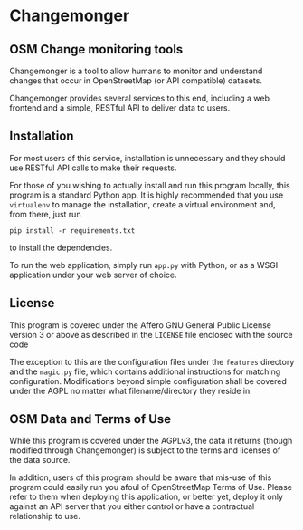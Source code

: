 Changemonger
============


OSM Change monitoring tools
---------------------------

Changemonger is a tool to allow humans to monitor and understand
changes that occur in OpenStreetMap (or API compatible) datasets.

Changemonger provides several services to this end, including a web
frontend and a simple, RESTful API to deliver data to users.


Installation
------------

For most users of this service, installation is unnecessary and they
should use RESTful API calls to make their requests.

For those of you wishing to actually install and run this program 
locally, this program is a standard Python app. It is highly recommended 
that you use `virtualenv` to manage the installation, create a virtual
environment and, from there, just run

    pip install -r requirements.txt

to install the dependencies.

To run the web application, simply run `app.py` with Python, or as a WSGI
application under your web server of choice.


License
-------

This program is covered under the Affero GNU General Public License
version 3 or above as described in the `LICENSE` file enclosed with
the source code

The exception to this are the configuration files under the `features`
directory and the `magic.py` file, which contains additional
instructions for matching configuration. Modifications beyond simple
configuration shall be covered under the AGPL no matter what
filename/directory they reside in.


OSM Data and Terms of Use
-------------------------

While this program is covered under the AGPLv3, the data it returns
(though modified through Changemonger) is subject to the terms and
licenses of the data source.

In addition, users of this program should be aware that mis-use of
this program could easily run you afoul of OpenStreetMap Terms of
Use. Please refer to them when deploying this application, or better
yet, deploy it only against an API server that you either control or
have a contractual relationship to use.

